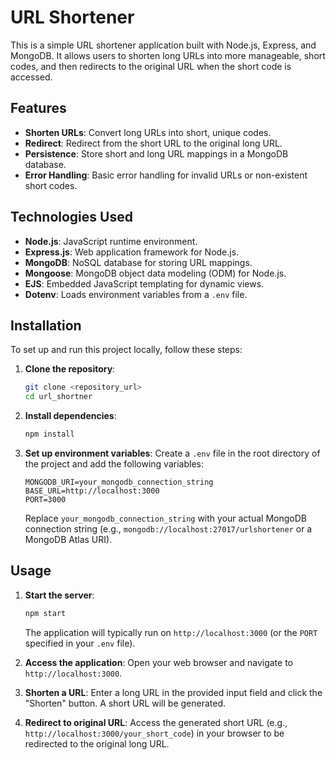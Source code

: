 # URL Shortener

This is a simple URL shortener application built with Node.js, Express, and MongoDB. It allows users to shorten long URLs into more manageable, short codes, and then redirects to the original URL when the short code is accessed.

## Features

- **Shorten URLs**: Convert long URLs into short, unique codes.
- **Redirect**: Redirect from the short URL to the original long URL.
- **Persistence**: Store short and long URL mappings in a MongoDB database.
- **Error Handling**: Basic error handling for invalid URLs or non-existent short codes.

## Technologies Used

- **Node.js**: JavaScript runtime environment.
- **Express.js**: Web application framework for Node.js.
- **MongoDB**: NoSQL database for storing URL mappings.
- **Mongoose**: MongoDB object data modeling (ODM) for Node.js.
- **EJS**: Embedded JavaScript templating for dynamic views.
- **Dotenv**: Loads environment variables from a `.env` file.


## Installation

To set up and run this project locally, follow these steps:

1.  **Clone the repository**:
    ```bash
    git clone <repository_url>
    cd url_shortner
    ```

2.  **Install dependencies**:
    ```bash
    npm install
    ```

3.  **Set up environment variables**:
    Create a `.env` file in the root directory of the project and add the following variables:
    ```
    MONGODB_URI=your_mongodb_connection_string
    BASE_URL=http://localhost:3000
    PORT=3000
    ```
    Replace `your_mongodb_connection_string` with your actual MongoDB connection string (e.g., `mongodb://localhost:27017/urlshortener` or a MongoDB Atlas URI).

## Usage

1.  **Start the server**:
    ```bash
    npm start
    ```
    The application will typically run on `http://localhost:3000` (or the `PORT` specified in your `.env` file).

2.  **Access the application**:
    Open your web browser and navigate to `http://localhost:3000`.

3.  **Shorten a URL**:
    Enter a long URL in the provided input field and click the "Shorten" button. A short URL will be generated.

4.  **Redirect to original URL**:
    Access the generated short URL (e.g., `http://localhost:3000/your_short_code`) in your browser to be redirected to the original long URL.

